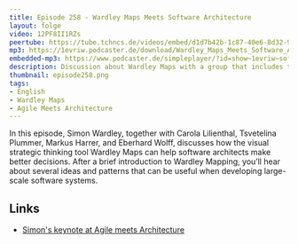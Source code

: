 ```yaml
---
title: Episode 258 - Wardley Maps Meets Software Architecture  
layout: folge
video: 12PF8II1RZs
peertube: https://tube.tchncs.de/videos/embed/d1d7b42b-1c87-40e6-8d32-9974a7549286
mp3: https://1evriw.podcaster.de/download/Wardley_Maps_Meets_Software_Architecture.mp3
embedded-mp3: https://www.podcaster.de/simpleplayer/?id=show~1evriw~software-architektur-im-stream~pod-265a1766624c451354c0f429ca&v=1744611554
description: Discussion about Wardley Maps with a group that includes the inventor himself.
thumbnail: episode258.png
tags:
- English
- Wardley Maps
- Agile Meets Architecture
---
```


In this episode, Simon Wardley, together with Carola Lilienthal,
Tsvetelina Plummer, Markus Harrer, and Eberhard Wolff, discusses how
the visual strategic thinking tool Wardley Maps can help software
architects make better decisions. After a brief introduction to
Wardley Mapping, you’ll hear about several ideas and patterns that can
be useful when developing large-scale software systems.

## Links

- [Simon's keynote at Agile meets Architecture](https://www.youtube.com/watch?v=hEjjCI3kTM4In)
